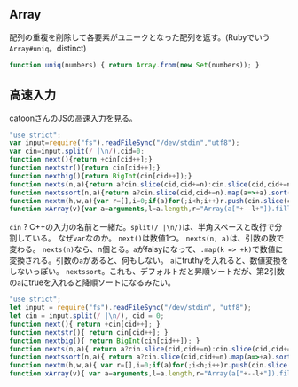 ## Array

配列の重複を削除して各要素がユニークとなった配列を返す。(Rubyでいう`Array#uniq`。distinct)
```js
function uniq(numbers) { return Array.from(new Set(numbers)); }
```

## 高速入力


catoonさんのJSの高速入力を見る。

```js
"use strict";
var input=require("fs").readFileSync("/dev/stdin","utf8");
var cin=input.split(/ |\n/),cid=0;
function next(){return +cin[cid++];}
function nextstr(){return cin[cid++];}
function nextbig(){return BigInt(cin[cid++]);}
function nexts(n,a){return a?cin.slice(cid,cid+=n):cin.slice(cid,cid+=n).map(a=>+a);}
function nextssort(n,a){return a?cin.slice(cid,cid+=n).map(a=>+a).sort((a,b)=>b-a):cin.slice(cid,cid+=n).map(a=>+a).sort((a,b)=>a-b);}
function nextm(h,w,a){var r=[],i=0;if(a)for(;i<h;i++)r.push(cin.slice(cid,cid+=w));else for(;i<h;i++)r.push(cin.slice(cid,cid+=w).map(a=>+a));return r;}
function xArray(v){var a=arguments,l=a.length,r="Array(a["+--l+"]).fill().map(x=>{return "+v+";})";while(--l)r="Array(a["+l+"]).fill().map(x=>"+r+")";return eval(r);}
```

`cin` ? C++の入力の名前と一緒だ。`split(/ |\n/)`は、半角スペースと改行で分割している。
なぜ`var`なのか。
`next()`は数値1つ。
`nexts(n, a)`は、引数の数で変わる。
`nexts(n)`なら、n個とる。`a`がfalsyになって、`.map(k => +k)`で数値に変換される。引数の`a`があると、何もしない。
`a`にtruthyを入れると、数値変換をしないっぽい。
`nextssort`。これも、デフォルトだと昇順ソートだが、第2引数の`a`にtrueを入れると降順ソートになるみたい。

```js
"use strict";
let input = require("fs").readFileSync("/dev/stdin", "utf8");
let cin = input.split(/ |\n/), cid = 0;
function next(){ return +cin[cid++]; }
function nextstr(){ return cin[cid++]; }
function nextbig(){ return BigInt(cin[cid++]); }
function nexts(n,a){ return a?cin.slice(cid,cid+=n):cin.slice(cid,cid+=n).map(a=>+a); }
function nextssort(n,a){ return a?cin.slice(cid,cid+=n).map(a=>+a).sort((a,b)=>b-a):cin.slice(cid,cid+=n).map(a=>+a).sort((a,b)=>a-b); }
function nextm(h,w,a){ var r=[],i=0;if(a)for(;i<h;i++)r.push(cin.slice(cid,cid+=w));else for(;i<h;i++)r.push(cin.slice(cid,cid+=w).map(a=>+a));return r; }
function xArray(v){ var a=arguments,l=a.length,r="Array(a["+--l+"]).fill().map(x=>{return "+v+";})";while(--l)r="Array(a["+l+"]).fill().map(x=>"+r+")";return eval(r); }
```
